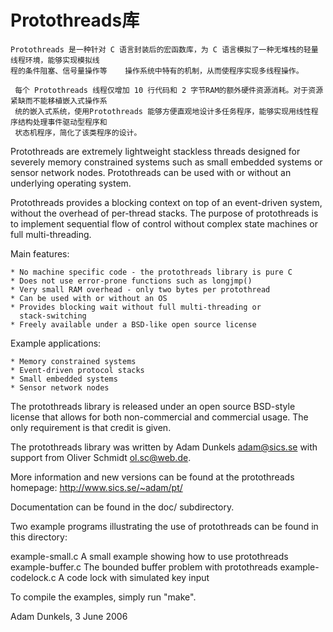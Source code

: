 
# Protothreads库

    Protothreads 是一种针对 C 语言封装后的宏函数库，为 C 语言模拟了一种无堆栈的轻量线程环境，能够实现模拟线
    程的条件阻塞、信号量操作等    操作系统中特有的机制，从而使程序实现多线程操作。

     每个 Protothreads 线程仅增加 10 行代码和 2 字节RAM的额外硬件资源消耗。对于资源紧缺而不能移植嵌入式操作系
     统的嵌入式系统，使用Protothreads 能够方便直观地设计多任务程序，能够实现用线性程序结构处理事件驱动型程序和
     状态机程序，简化了该类程序的设计。


Protothreads are extremely lightweight stackless threads designed for
severely memory constrained systems such as small embedded systems or
sensor network nodes. Protothreads can be used with or without an
underlying operating system.

Protothreads provides a blocking context on top of an event-driven
system, without the overhead of per-thread stacks. The purpose of
protothreads is to implement sequential flow of control without
complex state machines or full multi-threading.

Main features:

    * No machine specific code - the protothreads library is pure C
    * Does not use error-prone functions such as longjmp()
    * Very small RAM overhead - only two bytes per protothread
    * Can be used with or without an OS
    * Provides blocking wait without full multi-threading or
      stack-switching
    * Freely available under a BSD-like open source license    

Example applications:

    * Memory constrained systems
    * Event-driven protocol stacks
    * Small embedded systems
    * Sensor network nodes

The protothreads library is released under an open source BSD-style
license that allows for both non-commercial and commercial usage. The
only requirement is that credit is given.

The protothreads library was written by Adam Dunkels <adam@sics.se>
with support from Oliver Schmidt <ol.sc@web.de>.

More information and new versions can be found at the protothreads
homepage:
		     http://www.sics.se/~adam/pt/

Documentation can be found in the doc/ subdirectory.

Two example programs illustrating the use of protothreads can be found
in this directory:

   example-small.c         A small example showing how to use protothreads
   example-buffer.c        The bounded buffer problem with protothreads
   example-codelock.c	   A code lock with simulated key input

To compile the examples, simply run "make".


Adam Dunkels, 3 June 2006

